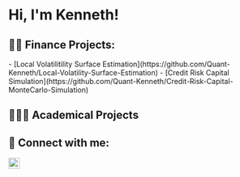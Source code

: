 <h1>Hi, I'm Kenneth!</h1>

<h2>👨‍💻 Finance Projects:</h2>
- [Local Volatilitility Surface Estimation](https://github.com/Quant-Kenneth/Local-Volatility-Surface-Estimation)
- [Credit Risk Capital Simulation](https://github.com/Quant-Kenneth/Credit-Risk-Capital-MonteCarlo-Simulation)

<h2>👨🏻‍🏫 Academical Projects</h2>

<h2> 🤳 Connect with me:</h2>


[<img align="left" alt="Kenneth | LinkedIn" width="22px" src="https://cdn.jsdelivr.net/npm/simple-icons@v3/icons/linkedin.svg" />][linkedin]


[mail]: aldamakennethtyler@gmail.com
[linkedin]: https://www.linkedin.com/in/kenneth-tyler-aldama-3205b0250/


